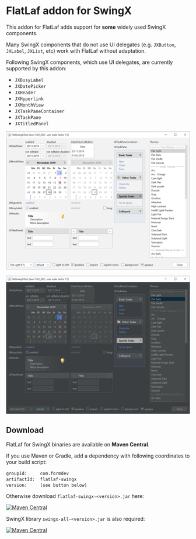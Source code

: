 FlatLaf addon for SwingX
========================

This addon for FlatLaf adds support for **some** widely used SwingX components.

Many SwingX components that do not use UI delegates (e.g. `JXButton`, `JXLabel`,
`JXList`, etc) work with FlatLaf without adaptation.

Following SwingX components, which use UI delegates, are currently supported by
this addon:

- `JXBusyLabel`
- `JXDatePicker`
- `JXHeader`
- `JXHyperlink`
- `JXMonthView`
- `JXTaskPaneContainer`
- `JXTaskPane`
- `JXTitledPanel`

![Flat Light SwingX Demo](../images/FlatLightSwingXTest.png)

![Flat Dark SwingX Demo](../images/FlatDarkSwingXTest.png)


Download
--------

FlatLaf for SwingX binaries are available on **Maven Central**.

If you use Maven or Gradle, add a dependency with following coordinates to your
build script:

    groupId:     com.formdev
    artifactId:  flatlaf-swingx
    version:     (see button below)

Otherwise download `flatlaf-swingx-<version>.jar` here:

[![Maven Central](https://maven-badges.herokuapp.com/maven-central/com.formdev/flatlaf-swingx/badge.svg?style=flat-square&color=007ec6)](https://maven-badges.herokuapp.com/maven-central/com.formdev/flatlaf-swingx)


SwingX library `swingx-all-<version>.jar` is also required:

[![Maven Central](https://maven-badges.herokuapp.com/maven-central/org.swinglabs.swingx/swingx-all/badge.svg?style=flat-square&color=007ec6)](https://maven-badges.herokuapp.com/maven-central/org.swinglabs.swingx/swingx-all)

